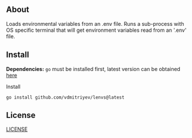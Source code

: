 ## About

Loads environmental variables from an .env file. Runs a sub-process with OS specific terminal that will get environment variables read from an '.env' file.

## Install

**Dependencies:** `go` must be installed first, latest version can be obtained [here](https://go.dev/doc/install)

Install
```
go install github.com/vdmitriyev/lenvs@latest
```

## License

[LICENSE](LICENSE)